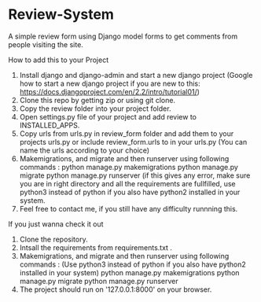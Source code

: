 # Review-System
A simple review form using Django model forms to get comments from people visiting the site.

How to add this to your Project
1. Install django and django-admin and start a new django project 
  (Google how to start a new django project if you are new to this:  https://docs.djangoproject.com/en/2.2/intro/tutorial01/)
2. Clone this repo by getting zip or using git clone. 
3. Copy the review folder into your project folder. 
4. Open settings.py file of your project and add review to INSTALLED_APPS. 
5. Copy urls from urls.py in review_form folder and add them to your projects urls.py or include review_form.urls to in your urls.py (You can name the urls according to your choice)
6. Makemigrations, and migrate and then runserver using following commands :
  python manage.py makemigrations
  python manage.py migrate
  python manage.py runserver
  (if this gives any error, make sure you are in right directory and all the requirements are fullfilled, use python3 instead of python if you also have python2 installed in your system. 
7. Feel free to contact me, if you still have any difficulty runnning this. 

If you just wanna check it out 
1. Clone the repository.
2. Intsall the requirements from requirements.txt .
3. Makemigrations, and migrate and then runserver using following commands :
  (Use python3 instead of python if you also have python2 installed in your system)
  python manage.py makemigrations
  python manage.py migrate
  python manage.py runserver
4. The project should run on '127.0.0.1:8000' on your browser.
